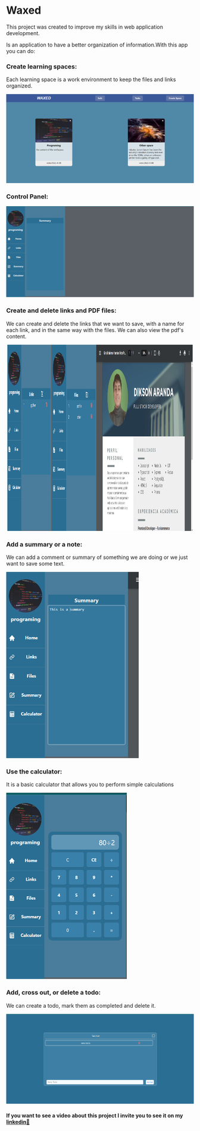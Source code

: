 # Waxed

This project was created to improve my skills in web application development.

Is an application to have a better organization of information.With this app you can do:

### Create learning spaces:

Each learning space is a work environment to keep the files and links organized.

<img src='./Readme/workspace.png'/>

### Control Panel:

<img src='./Readme/work.png'/>

### Create and delete links and PDF files:

We can create and delete the links that we want to save, with a name for each link, and in the same way with the files. We can also view the pdf's content.

<center>
<img src='./Readme/links.png' width='24%' height='500px' /><!--
--><img src='./Readme/profile.png' width='75%' height='500px'/>
</center>

### Add a summary or a note:

We can add a comment or summary of something we are doing or we just want to save some text.

<img src='./Readme/summary.png' height='500px'/>

### Use the calculator:

It is a basic calculator that allows you to perform simple calculations

<img src='./Readme/calculator.png' height='500px'/>


### Add, cross out, or delete a todo:

We can create a todo, mark them as completed and delete it.

<img src='./Readme/todo.png' />



#### If you want to see a video about this project I invite you to see it on my [linkedin🧨](https://www.linkedin.com/feed/update/urn:li:activity:6916778786877235200/)











